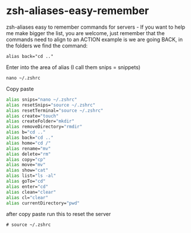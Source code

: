# zsh-aliases-easy-remember

zsh-aliases easy to remember commands for servers - If you want to help me make bigger the list, you are welcome, just remember that the commands need to align to an ACTION example is we are going BACK, in the folders we find the command:

```
alias back="cd .."
```

Enter into the area of alias (I call them snips = snippets)
```
nano ~/.zshrc
```
Copy paste
```zsh
alias snips="nano ~/.zshrc"
alias resetSnips="source ~/.zshrc"
alias resetTerminal="source ~/.zshrc"
alias create="touch"
alias createFolder="mkdir"
alias removeDirectory="rmdir"
alias b="cd .."
alias back="cd .."
alias home="cd /"
alias rename="mv"
alias delete="rm"
alias copy="cp"
alias move="mv"
alias show="cat"
alias list="ls -al"
alias goTo="cd"
alias enter="cd"
alias clean="clear"
alias cl="clear"
alias currentDirectory="pwd"
```

after copy paste run this to reset the server
```
# source ~/.zshrc
```
